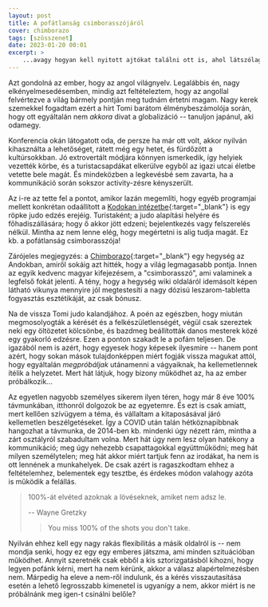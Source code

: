 ```yaml
---
layout: post
title: A pofátlanság csimborasszójáról
cover: chimborazo
tags: [szösszenet]
date: 2023-01-20 00:01
excerpt: >
    ...avagy hogyan kell nyitott ajtókat találni ott is, ahol látszólag nem hogy zárt ajtó, de konkrétan fal van.
---
```


Azt gondolná az ember, hogy az angol világnyelv.
Legalábbis én, nagy elkényelmesedésemben, mindig azt feltételeztem, hogy az angollal felvértezve a világ bármely pontján meg tudnám értetni magam.
Nagy kerek szemekkel fogadtam ezért a hírt Tomi barátom élménybeszámolója során, hogy ott egyáltalán nem *akkora* divat a globalizáció -- tanuljon japánul, aki odamegy.

Konferencia okán látogatott oda, de persze ha már ott volt, akkor nyilván kihasználta a lehetőséget, rátett még egy hetet, és fürdőzött a kultúrsokkban.
Jó extrovertált módjára könnyen ismerkedik, így helyiek vezették körbe, és a turistacsapdákat elkerülve egyből az igazi utcai életbe vetette bele magát.
És mindeközben a legkevésbé sem zavarta, ha a kommunikáció során sokszor activity-zésre kényszerült.

Az i-re az tette fel a pontot, amikor lazán megemlíti, hogy egyéb programjai mellett konkrétan odaállított a [Kodokan intézetbe](https://en.wikipedia.org/wiki/Kodokan_Judo_Institute){:target="_blank"} is egy röpke judo edzés erejéig.
Turistaként; a judo alapítási helyére és főhadiszállására; hogy ő akkor jött edzeni; bejelentkezés vagy felszerelés nélkül.
Mintha az nem lenne elég, hogy megértetni is alig tudja magát.
Ez kb. a pofátlanság csimborasszója!

Zárójeles megjegyzés: a [Chimborazo](https://hu.wikipedia.org/wiki/Chimborazo){:target="_blank"} egy hegység az Andokban, amiről sokáig azt hitték, hogy a világ legmagasabb pontja.
Innen az egyik kedvenc magyar kifejezésem, a "csimborasszó", ami valaminek a legfelső fokát jelenti.
A tény, hogy a hegység wiki oldaláról idemásolt képen látható vikunya mennyire jól megtestesíti a nagy dózisú leszarom-tabletta fogyasztás esztétikáját, az csak bónusz.

Na de vissza Tomi judo kalandjához.
A poén az egészben, hogy miután megmosolyogták a kérését és a felkészületlenségét, végül csak szereztek neki egy öltözetet kölcsönbe, és bazdmeg beállították danos mesterek közé egy gyakorló edzésre.
Ezen a ponton szakadt le a pofám teljesen.
De igazából nem is azért, hogy egyesek hogy képesek ilyesmire -- hanem pont azért, hogy sokan mások tulajdonképpen miért fogják vissza magukat attól, hogy egyáltalán *megpróbáljak* utánamenni a vágyaiknak, ha kellemetlennek ítélik a helyzetet.
Mert hát látjuk, hogy bizony működhet az, ha az ember próbálkozik...

Az egyetlen nagyobb személyes sikerem ilyen téren, hogy már 8 éve 100% távmunkában, itthonról dolgozok be az egyetemre.
És ezt is csak amiatt, mert kellően szívügyem a téma, és vállaltam a kitaposásával járó kellemetlen beszélgetéseket.
Így a COVID után talán hétköznapibbnak hangozhat a távmunka, de 2014-ben kb. mindenki úgy nézett rám, mintha a zárt osztályról szabadultam volna.
Mert hát úgy nem lesz olyan hatékony a kommunikáció; meg úgy nehezebb csapattagokkal együttműködni; meg hát milyen személytelen; meg hát akkor miért tartjuk fenn az irodákat, ha nem is ott lennének a munkahelyek.
De csak azért is ragaszkodtam ehhez a feltételemhez, belementek egy tesztbe, és érdekes módon valahogy azóta is működik a felállás.

> 100%-át elvéted azoknak a lövéseknek, amiket nem adsz le.
>
> -- Wayne Gretzky
>> You miss 100% of the shots you don't take.

Nyilván ehhez kell egy nagy rakás flexibilitás a másik oldalról is -- nem mondja senki, hogy ez egy egy emberes játszma, ami minden szituációban működhet.
Annyit szeretnék csak ebből a kis sztorizgatásból kihozni, hogy legyen pofánk kérni, mert ha nem kérünk, akkor a válasz alapértelmezésben nem.
Márpedig ha eleve a nem-ről indulunk, és a kérés visszautasítása esetén a lehető legrosszabb kimenetel is ugyanígy a nem, akkor miért is ne próbálnánk meg igen-t csinálni belőle?
